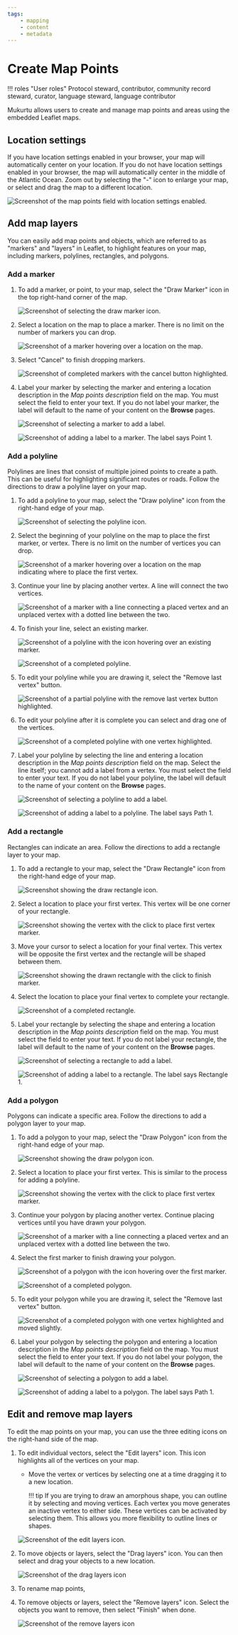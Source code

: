 ```yaml
---
tags: 
    - mapping
    - content
    - metadata
---
```

# Create Map Points

!!! roles "User roles"
    Protocol steward, contributor, community record steward, curator, language steward, language contributor 

Mukurtu allows users to create and manage map points and areas using the embedded Leaflet maps. 

## Location settings

If you have location settings enabled in your browser, your map will automatically center on your location. If you do not have location settings enabled in your browser, the map will automatically center in the middle of the Atlantic Ocean. Zoom out by selecting the "-" icon to enlarge your map, or select and drag the map to a different location.

![Screenshot of the map points field with location settings enabled. ](../_embeds/Mapping30.png)

## Add map layers

You can easily add map points and objects, which are referred to as "markers" and "layers" in Leaflet, to highlight features on your map, including markers, polylines, rectangles, and polygons. 

### Add a marker

1. To add a marker, or point, to your map, select the "Draw Marker" icon in the top right-hand corner of the map.

    ![Screenshot of selecting the draw marker icon.](../_embeds/Mapping1.png)

2. Select a location on the map to place a marker. There is no limit on the number of markers you can drop.

     ![Screenshot of a marker hovering over a location on the map.](../_embeds/Mapping2.png)

3. Select "Cancel" to finish dropping markers.

    ![Screenshot of completed markers with the cancel button highlighted.](../_embeds/Mapping3.png)

4. Label your marker by selecting the marker and entering a location description in the *Map points description* field on the map. You must select the field to enter your text. If you do not label your marker, the label will default to the name of your content on the **Browse** pages.

    ![Screenshot of selecting a marker to add a label.](../_embeds/Mapping31.png) 
    
    ![Screenshot of adding a label to a marker. The label says Point 1.](../_embeds/Mapping32.png)

### Add a polyline

Polylines are lines that consist of multiple joined points to create a path. This can be useful for highlighting significant routes or roads. Follow the directions to draw a polyline layer on your map.

1. To add a polyline to your map, select the "Draw polyline" icon from the right-hand edge of your map.

    ![Screenshot of selecting the polyline icon.](../_embeds/Mapping4.png)

2. Select the beginning of your polyline on the map to place the first marker, or vertex. There is no limit on the number of vertices you can drop.

    ![Screenshot of a marker hovering over a location on the map indicating where to place the first vertex.](../_embeds/Mapping5.png)

3. Continue your line by placing another vertex. A line will connect the two vertices.

    ![Screenshot of a marker with a line connecting a placed vertex and an unplaced vertex with a dotted line between the two.](../_embeds/Mapping6.png)

4. To finish your line, select an existing marker. 

    ![Screenshot of a polyline with the icon hovering over an existing marker.](../_embeds/Mapping7.png)

    ![Screenshot of a completed polyline.](../_embeds/Mapping9.png)

5. To edit your polyline while you are drawing it, select the "Remove last vertex" button.

    ![Screenshot of a partial polyline with the remove last vertex button highlighted.](../_embeds/Mapping10.png)

6. To edit your polyline after it is complete you can select and drag one of the vertices. 

    ![Screenshot of a completed polyline with one vertex highlighted.](../_embeds/Mapping8.png)

7. Label your polyline by selecting the line and entering a location description in the *Map points description* field on the map. Select the line itself; you cannot add a label from a vertex. You must select the field to enter your text. If you do not label your polyline, the label will default to the name of your content on the **Browse** pages.

    ![Screenshot of selecting a polyline to add a label.](../_embeds/Mapping33.png) 
    
    ![Screenshot of adding a label to a polyline. The label says Path 1.](../_embeds/Mapping34.png)

### Add a rectangle

Rectangles can indicate an area. Follow the directions to add a rectangle layer to your map.

1. To add a rectangle to your map, select the "Draw Rectangle" icon from the right-hand edge of your map.

    ![Screenshot showing the draw rectangle icon.](../_embeds/Mapping11.png) 

2. Select a location to place your first vertex. This vertex will be one corner of your rectangle.

    ![Screenshot showing the vertex with the click to place first vertex marker.](../_embeds/Mapping12.png) 

3. Move your cursor to select a location for your final vertex. This vertex will be opposite the first vertex and the rectangle will be shaped between them.

    ![Screenshot showing the drawn rectangle with the click to finish marker.](../_embeds/Mapping13.png) 

4. Select the location to place your final vertex to complete your rectangle.

    ![Screenshot of a completed rectangle.](../_embeds/Mapping14.png)

7. Label your rectangle by selecting the shape and entering a location description in the *Map points description* field on the map. You must select the field to enter your text. If you do not label your rectangle, the label will default to the name of your content on the **Browse** pages.

    ![Screenshot of selecting a rectangle to add a label.](../_embeds/Mapping35.png) 
    
    ![Screenshot of adding a label to a rectangle. The label says Rectangle 1.](../_embeds/Mapping36.png)


### Add a polygon

Polygons can indicate a specific area. Follow the directions to add a polygon layer to your map.

1. To add a polygon to your map, select the "Draw Polygon" icon from the right-hand edge of your map.

    ![Screenshot showing the draw polygon icon.](../_embeds/Mapping15.png) 

2. Select a location to place your first vertex. This is similar to the process for adding a polyline. 

    ![Screenshot showing the vertex with the click to place first vertex marker.](../_embeds/Mapping16.png) 

3. Continue your polygon by placing another vertex. Continue placing vertices until you have drawn your polygon.
    
    ![Screenshot of a marker with a line connecting a placed vertex and an unplaced vertex with a dotted line between the two.](../_embeds/Mapping17.png) 

4. Select the first marker to finish drawing your polygon. 

    ![Screenshot of a polygon with the icon hovering over the first marker.](../_embeds/Mapping18.png) 

    ![Screenshot of a completed polygon.](../_embeds/Mapping19.png) 

5. To edit your polygon while you are drawing it, select the "Remove last vertex" button.

    ![Screenshot of a completed polygon with one vertex highlighted and moved slightly.](../_embeds/Mapping20.png)

6. Label your polygon by selecting the polygon and entering a location description in the *Map points description* field on the map. You must select the field to enter your text. If you do not label your polygon, the label will default to the name of your content on the **Browse** pages.

    ![Screenshot of selecting a polygon to add a label.](../_embeds/Mapping37.png) 
    
    ![Screenshot of adding a label to a polygon. The label says Path 1.](../_embeds/Mapping38.png)

## Edit and remove map layers

To edit the map points on your map, you can use the three editing icons on the right-hand side of the map. 

1. To edit individual vectors, select the "Edit layers" icon. This icon highlights all of the vertices on your map. 
    
    - Move the vertex or vertices by selecting one at a time dragging it to a new location. 

        !!! tip
            If you are trying to draw an amorphous shape, you can outline it by selecting and moving vertices. Each vertex you move generates an inactive vertex to either side. These vertices can be activated by selecting them. This allows you more flexibility to outline lines or shapes.
    
    ![Screenshot of the edit layers icon.](../_embeds/Mapping26.png)

2. To move objects or layers, select the "Drag layers" icon. You can then select and drag your objects to a new location.

    ![Screenshot of the drag layers icon](../_embeds/Mapping27.png)

3. To rename map points, 

3. To remove objects or layers, select the "Remove layers" icon. Select the objects you want to remove, then select "Finish" when done.

    ![Screenshot of the remove layers icon](../_embeds/Mapping28.png)
    
    
